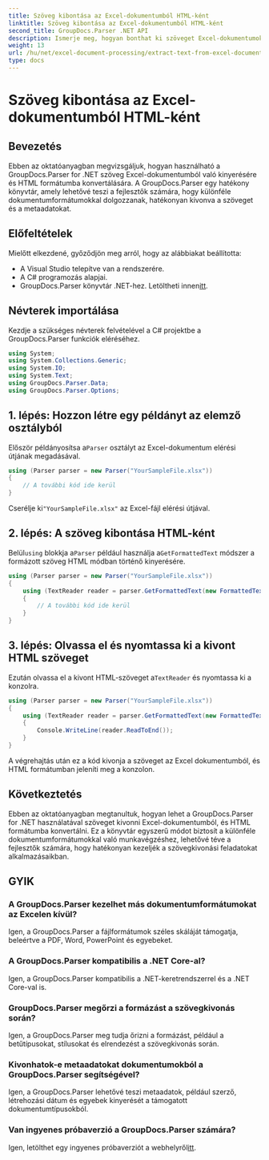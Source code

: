 ```yaml
---
title: Szöveg kibontása az Excel-dokumentumból HTML-ként
linktitle: Szöveg kibontása az Excel-dokumentumból HTML-ként
second_title: GroupDocs.Parser .NET API
description: Ismerje meg, hogyan bonthat ki szöveget Excel-dokumentumokból, és hogyan alakíthatja át HTML-be a GroupDocs.Parser for .NET segítségével.
weight: 13
url: /hu/net/excel-document-processing/extract-text-from-excel-document-as-html/
type: docs
---
```

# Szöveg kibontása az Excel-dokumentumból HTML-ként

## Bevezetés
Ebben az oktatóanyagban megvizsgáljuk, hogyan használható a GroupDocs.Parser for .NET szöveg Excel-dokumentumból való kinyerésére és HTML formátumba konvertálására. A GroupDocs.Parser egy hatékony könyvtár, amely lehetővé teszi a fejlesztők számára, hogy különféle dokumentumformátumokkal dolgozzanak, hatékonyan kivonva a szöveget és a metaadatokat.
## Előfeltételek
Mielőtt elkezdené, győződjön meg arról, hogy az alábbiakat beállította:
- A Visual Studio telepítve van a rendszerére.
- A C# programozás alapjai.
-  GroupDocs.Parser könyvtár .NET-hez. Letöltheti innen[itt](https://releases.groupdocs.com/parser/net/).
## Névterek importálása
Kezdje a szükséges névterek felvételével a C# projektbe a GroupDocs.Parser funkciók eléréséhez.
```csharp
using System;
using System.Collections.Generic;
using System.IO;
using System.Text;
using GroupDocs.Parser.Data;
using GroupDocs.Parser.Options;
```
## 1. lépés: Hozzon létre egy példányt az elemző osztályból
 Először példányosítsa a`Parser` osztályt az Excel-dokumentum elérési útjának megadásával.
```csharp
using (Parser parser = new Parser("YourSampleFile.xlsx"))
{
    // A további kód ide kerül
}
```
 Cserélje ki`"YourSampleFile.xlsx"` az Excel-fájl elérési útjával.
## 2. lépés: A szöveg kibontása HTML-ként
 Belül`using` blokkja a`Parser` például használja a`GetFormattedText` módszer a formázott szöveg HTML módban történő kinyerésére.
```csharp
using (Parser parser = new Parser("YourSampleFile.xlsx"))
{
    using (TextReader reader = parser.GetFormattedText(new FormattedTextOptions(FormattedTextMode.Html)))
    {
        // A további kód ide kerül
    }
}
```
## 3. lépés: Olvassa el és nyomtassa ki a kivont HTML szöveget
 Ezután olvassa el a kivont HTML-szöveget a`TextReader` és nyomtassa ki a konzolra.
```csharp
using (Parser parser = new Parser("YourSampleFile.xlsx"))
{
    using (TextReader reader = parser.GetFormattedText(new FormattedTextOptions(FormattedTextMode.Html)))
    {
        Console.WriteLine(reader.ReadToEnd());
    }
}
```
A végrehajtás után ez a kód kivonja a szöveget az Excel dokumentumból, és HTML formátumban jeleníti meg a konzolon.
## Következtetés
Ebben az oktatóanyagban megtanultuk, hogyan lehet a GroupDocs.Parser for .NET használatával szöveget kivonni Excel-dokumentumból, és HTML formátumba konvertálni. Ez a könyvtár egyszerű módot biztosít a különféle dokumentumformátumokkal való munkavégzéshez, lehetővé téve a fejlesztők számára, hogy hatékonyan kezeljék a szövegkivonási feladatokat alkalmazásaikban.

## GYIK
### A GroupDocs.Parser kezelhet más dokumentumformátumokat az Excelen kívül?
Igen, a GroupDocs.Parser a fájlformátumok széles skáláját támogatja, beleértve a PDF, Word, PowerPoint és egyebeket.
### A GroupDocs.Parser kompatibilis a .NET Core-al?
Igen, a GroupDocs.Parser kompatibilis a .NET-keretrendszerrel és a .NET Core-val is.
### GroupDocs.Parser megőrzi a formázást a szövegkivonás során?
Igen, a GroupDocs.Parser meg tudja őrizni a formázást, például a betűtípusokat, stílusokat és elrendezést a szövegkivonás során.
### Kivonhatok-e metaadatokat dokumentumokból a GroupDocs.Parser segítségével?
Igen, a GroupDocs.Parser lehetővé teszi metaadatok, például szerző, létrehozási dátum és egyebek kinyerését a támogatott dokumentumtípusokból.
### Van ingyenes próbaverzió a GroupDocs.Parser számára?
 Igen, letölthet egy ingyenes próbaverziót a webhelyről[itt](https://releases.groupdocs.com/).